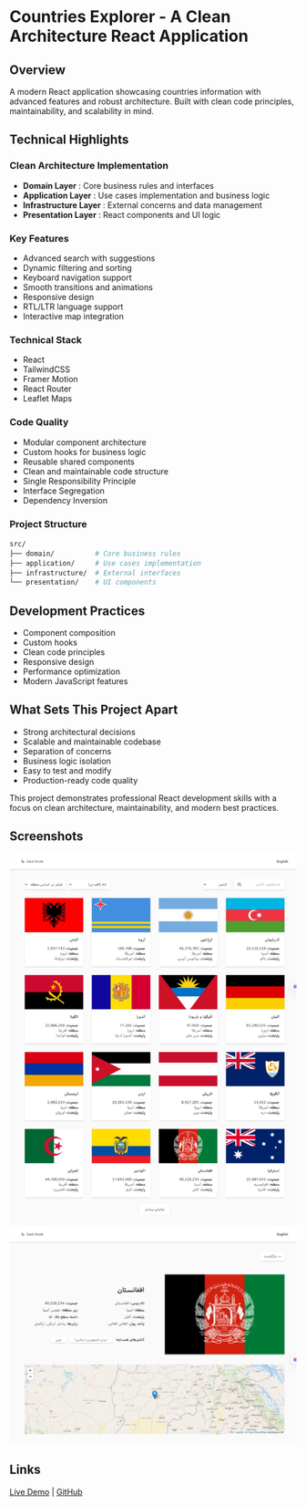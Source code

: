 # Countries Explorer - A Clean Architecture React Application

## Overview

A modern React application showcasing countries information with advanced features and robust architecture. Built with clean code principles, maintainability, and scalability in mind.

## Technical Highlights

### Clean Architecture Implementation

* **Domain Layer** : Core business rules and interfaces
* **Application Layer** : Use cases implementation and business logic
* **Infrastructure Layer** : External concerns and data management
* **Presentation Layer** : React components and UI logic

### Key Features

* Advanced search with suggestions
* Dynamic filtering and sorting
* Keyboard navigation support
* Smooth transitions and animations
* Responsive design
* RTL/LTR language support
* Interactive map integration

### Technical Stack

* React
* TailwindCSS
* Framer Motion
* React Router
* Leaflet Maps

### Code Quality

* Modular component architecture
* Custom hooks for business logic
* Reusable shared components
* Clean and maintainable code structure
* Single Responsibility Principle
* Interface Segregation
* Dependency Inversion

### Project Structure

```bash
src/
├── domain/          # Core business rules
├── application/     # Use cases implementation
├── infrastructure/  # External interfaces
└── presentation/    # UI components
```


## Development Practices

* Component composition
* Custom hooks
* Clean code principles
* Responsive design
* Performance optimization
* Modern JavaScript features

## What Sets This Project Apart

* Strong architectural decisions
* Scalable and maintainable codebase
* Separation of concerns
* Business logic isolation
* Easy to test and modify
* Production-ready code quality

This project demonstrates professional React development skills with a focus on clean architecture, maintainability, and modern best practices.

## Screenshots

![](./public/screenshots/main-screenshot.jpg)
![](./public/screenshots/detail-screenshot.jpg)

## Links

[Live Demo](https://world-countries-woad.vercel.app/) | [GitHub](https://github.com/MahmoodHashem/Mentor-Challenges-2/tree/main/countries)
